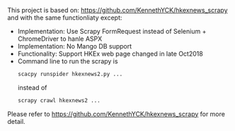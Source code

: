 This project is based on: https://github.com/KennethYCK/hkexnews_scrapy and with the same functionliaty except:

* Implementation: Use Scrapy FormRequest instead of Selenium + ChromeDriver to hanle ASPX 
* Implementation: No Mango DB support
* Functionality: Support HKEx web page changed in late Oct2018
* Command line to run the scrapy is 
   ```python
  scacpy runspider hkexnews2.py ...
   ```
  instead of   
   ```python
  scrapy crawl hkexnews2 ...
   ```
Please refer to https://github.com/KennethYCK/hkexnews_scrapy for more detail.
